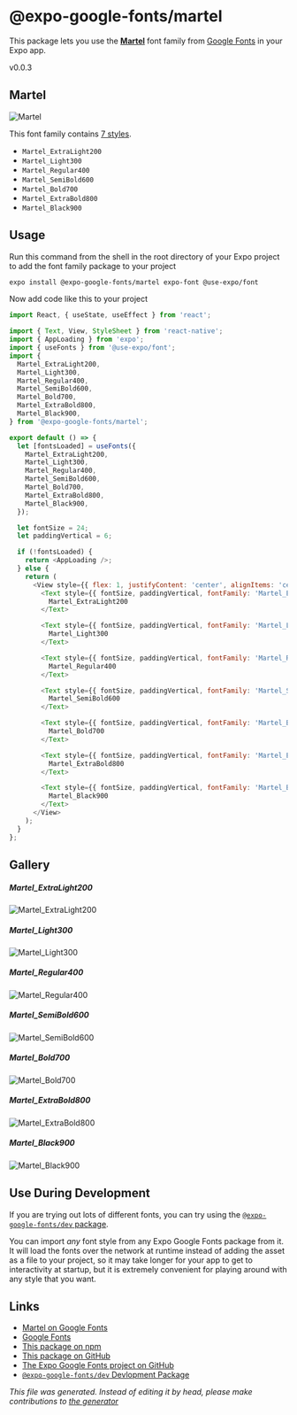 # @expo-google-fonts/martel

This package lets you use the [**Martel**](https://fonts.google.com/specimen/Martel) font family from [Google Fonts](https://fonts.google.com/) in your Expo app.

v0.0.3

## Martel

![Martel](./font-family.png)

This font family contains [7 styles](#gallery).

- `Martel_ExtraLight200`
- `Martel_Light300`
- `Martel_Regular400`
- `Martel_SemiBold600`
- `Martel_Bold700`
- `Martel_ExtraBold800`
- `Martel_Black900`

## Usage

Run this command from the shell in the root directory of your Expo project to add the font family package to your project
```sh
expo install @expo-google-fonts/martel expo-font @use-expo/font
```

Now add code like this to your project
```js
import React, { useState, useEffect } from 'react';

import { Text, View, StyleSheet } from 'react-native';
import { AppLoading } from 'expo';
import { useFonts } from '@use-expo/font';
import {
  Martel_ExtraLight200,
  Martel_Light300,
  Martel_Regular400,
  Martel_SemiBold600,
  Martel_Bold700,
  Martel_ExtraBold800,
  Martel_Black900,
} from '@expo-google-fonts/martel';

export default () => {
  let [fontsLoaded] = useFonts({
    Martel_ExtraLight200,
    Martel_Light300,
    Martel_Regular400,
    Martel_SemiBold600,
    Martel_Bold700,
    Martel_ExtraBold800,
    Martel_Black900,
  });

  let fontSize = 24;
  let paddingVertical = 6;

  if (!fontsLoaded) {
    return <AppLoading />;
  } else {
    return (
      <View style={{ flex: 1, justifyContent: 'center', alignItems: 'center' }}>
        <Text style={{ fontSize, paddingVertical, fontFamily: 'Martel_ExtraLight200' }}>
          Martel_ExtraLight200
        </Text>

        <Text style={{ fontSize, paddingVertical, fontFamily: 'Martel_Light300' }}>
          Martel_Light300
        </Text>

        <Text style={{ fontSize, paddingVertical, fontFamily: 'Martel_Regular400' }}>
          Martel_Regular400
        </Text>

        <Text style={{ fontSize, paddingVertical, fontFamily: 'Martel_SemiBold600' }}>
          Martel_SemiBold600
        </Text>

        <Text style={{ fontSize, paddingVertical, fontFamily: 'Martel_Bold700' }}>
          Martel_Bold700
        </Text>

        <Text style={{ fontSize, paddingVertical, fontFamily: 'Martel_ExtraBold800' }}>
          Martel_ExtraBold800
        </Text>

        <Text style={{ fontSize, paddingVertical, fontFamily: 'Martel_Black900' }}>
          Martel_Black900
        </Text>
      </View>
    );
  }
};

```

## Gallery

##### Martel_ExtraLight200
![Martel_ExtraLight200](./c4024da71647bc66c6880037b41d29ad5ae7b5426518ad225ee14562d6dae75a.ttf.png)

##### Martel_Light300
![Martel_Light300](./138cff935a5284819d91b6908fed6fc1cb770eddf8d812c17ef1dc6092010fb9.ttf.png)

##### Martel_Regular400
![Martel_Regular400](./0bd68a5be6ee9107bc21ade86bd0199d47d96c7895a7a1c2c3080377779b268a.ttf.png)

##### Martel_SemiBold600
![Martel_SemiBold600](./d22af0f3a51da296280637f9124f2579cf8b495c74ce080f84aca6ad6c12c889.ttf.png)

##### Martel_Bold700
![Martel_Bold700](./5b81175087fcd5061785115771a9e1c7ab3c69ca0de682426b8338a372e23153.ttf.png)

##### Martel_ExtraBold800
![Martel_ExtraBold800](./3e03eaab1b6ec761214d4dc76edf835a3eafc1c7170942a240f46c25a571bd41.ttf.png)

##### Martel_Black900
![Martel_Black900](./8d00654db8f5901e4a51129ff21160fe34513ff2284309ccd0b00cc79684c7cb.ttf.png)


## Use During Development

If you are trying out lots of different fonts, you can try using the [`@expo-google-fonts/dev` package](https://github.com/expo/google-fonts/tree/master/font-packages/dev#readme).

You can import *any* font style from any Expo Google Fonts package from it. It will load the fonts
over the network at runtime instead of adding the asset as a file to your project, so it may take longer
for your app to get to interactivity at startup, but it is extremely convenient
for playing around with any style that you want.

## Links

- [Martel on Google Fonts](https://fonts.google.com/specimen/Martel)
- [Google Fonts](https://fonts.google.com/)
- [This package on npm](https://www.npmjs.com/package/@expo-google-fonts/martel)
- [This package on GitHub](https://github.com/expo/google-fonts/tree/master/font-packages/martel)
- [The Expo Google Fonts project on GitHub](https://github.com/expo/google-fonts)
- [`@expo-google-fonts/dev` Devlopment Package](https://github.com/expo/google-fonts/tree/master/font-packages/dev)


*This file was generated. Instead of editing it by head, please make contributions to [the generator](https://github.com/expo/google-fonts/tree/master/packages/generator)*

